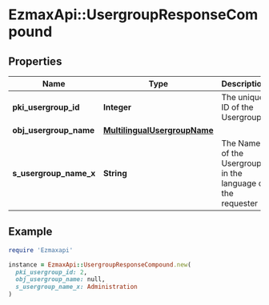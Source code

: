 # EzmaxApi::UsergroupResponseCompound

## Properties

| Name | Type | Description | Notes |
| ---- | ---- | ----------- | ----- |
| **pki_usergroup_id** | **Integer** | The unique ID of the Usergroup |  |
| **obj_usergroup_name** | [**MultilingualUsergroupName**](MultilingualUsergroupName.md) |  |  |
| **s_usergroup_name_x** | **String** | The Name of the Usergroup in the language of the requester | [optional] |

## Example

```ruby
require 'Ezmaxapi'

instance = EzmaxApi::UsergroupResponseCompound.new(
  pki_usergroup_id: 2,
  obj_usergroup_name: null,
  s_usergroup_name_x: Administration
)
```

